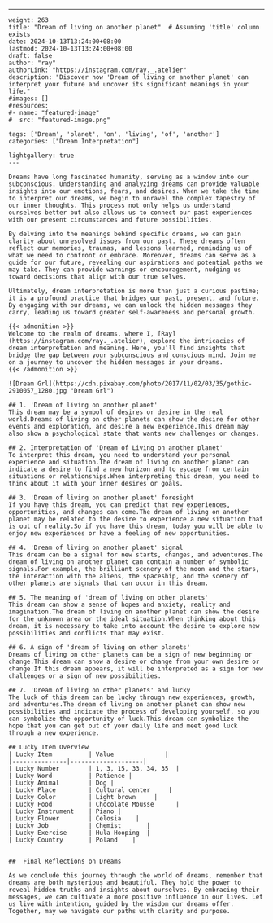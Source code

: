 ---
    weight: 263
    title: "Dream of living on another planet"  # Assuming 'title' column exists
    date: 2024-10-13T13:24:00+08:00
    lastmod: 2024-10-13T13:24:00+08:00
    draft: false
    author: "ray"
    authorLink: "https://instagram.com/ray._.atelier"
    description: "Discover how 'Dream of living on another planet' can interpret your future and uncover its significant meanings in your life."
    #images: []
    #resources:
    #- name: "featured-image"
    #  src: "featured-image.png"
    
    tags: ['Dream', 'planet', 'on', 'living', 'of', 'another']
    categories: ["Dream Interpretation"]
    
    lightgallery: true
    ---
    
    Dreams have long fascinated humanity, serving as a window into our subconscious. Understanding and analyzing dreams can provide valuable insights into our emotions, fears, and desires. When we take the time to interpret our dreams, we begin to unravel the complex tapestry of our inner thoughts. This process not only helps us understand ourselves better but also allows us to connect our past experiences with our present circumstances and future possibilities.
    
    By delving into the meanings behind specific dreams, we can gain clarity about unresolved issues from our past. These dreams often reflect our memories, traumas, and lessons learned, reminding us of what we need to confront or embrace. Moreover, dreams can serve as a guide for our future, revealing our aspirations and potential paths we may take. They can provide warnings or encouragement, nudging us toward decisions that align with our true selves.
    
    Ultimately, dream interpretation is more than just a curious pastime; it is a profound practice that bridges our past, present, and future. By engaging with our dreams, we can unlock the hidden messages they carry, leading us toward greater self-awareness and personal growth.
    
    {{< admonition >}}
    Welcome to the realm of dreams, where I, [Ray](https://instagram.com/ray._.atelier), explore the intricacies of dream interpretation and meaning. Here, you’ll find insights that bridge the gap between your subconscious and conscious mind. Join me on a journey to uncover the hidden messages in your dreams.
    {{< /admonition >}}
    
    ![Dream Grl](https://cdn.pixabay.com/photo/2017/11/02/03/35/gothic-2910057_1280.jpg "Dream Grl")
    
    ## 1. 'Dream of living on another planet'
    This dream may be a symbol of desires or desire in the real world.Dreams of living on other planets can show the desire for other events and exploration, and desire a new experience.This dream may also show a psychological state that wants new challenges or changes.
    
    ## 2. Interpretation of 'Dream of Living on another planet'
    To interpret this dream, you need to understand your personal experience and situation.The dream of living on another planet can indicate a desire to find a new horizon and to escape from certain situations or relationships.When interpreting this dream, you need to think about it with your inner desires or goals.
    
    ## 3. 'Dream of living on another planet' foresight
    If you have this dream, you can predict that new experiences, opportunities, and changes can come.The dream of living on another planet may be related to the desire to experience a new situation that is out of reality.So if you have this dream, today you will be able to enjoy new experiences or have a feeling of new opportunities.
    
    ## 4. 'Dream of living on another planet' signal
    This dream can be a signal for new starts, changes, and adventures.The dream of living on another planet can contain a number of symbolic signals.For example, the brilliant scenery of the moon and the stars, the interaction with the aliens, the spaceship, and the scenery of other planets are signals that can occur in this dream.
    
    ## 5. The meaning of 'dream of living on other planets'
    This dream can show a sense of hopes and anxiety, reality and imagination.The dream of living on another planet can show the desire for the unknown area or the ideal situation.When thinking about this dream, it is necessary to take into account the desire to explore new possibilities and conflicts that may exist.
    
    ## 6. A sign of 'dream of living on other planets'
    Dreams of living on other planets can be a sign of new beginning or change.This dream can show a desire or change from your own desire or change.If this dream appears, it will be interpreted as a sign for new challenges or a sign of new possibilities.
    
    ## 7. 'Dream of living on other planets' and lucky
    The luck of this dream can be lucky through new experiences, growth, and adventures.The dream of living on another planet can show new possibilities and indicate the process of developing yourself, so you can symbolize the opportunity of luck.This dream can symbolize the hope that you can get out of your daily life and meet good luck through a new experience.
    
    ## Lucky Item Overview
    | Lucky Item          | Value              |
    |---------------|--------------------|
    | Lucky Number        | 1, 3, 15, 33, 34, 35  |
    | Lucky Word          | Patience |
    | Lucky Animal        | Dog |
    | Lucky Place         | Cultural center     |
    | Lucky Color         | Light brown     |
    | Lucky Food          | Chocolate Mousse      |
    | Lucky Instrument    | Piano |
    | Lucky Flower        | Celosia    |
    | Lucky Job           | Chemist       |
    | Lucky Exercise      | Hula Hooping  |
    | Lucky Country       | Poland    |
    
    
    ##  Final Reflections on Dreams
    
    As we conclude this journey through the world of dreams, remember that dreams are both mysterious and beautiful. They hold the power to reveal hidden truths and insights about ourselves. By embracing their messages, we can cultivate a more positive influence in our lives. Let us live with intention, guided by the wisdom our dreams offer. Together, may we navigate our paths with clarity and purpose.
    